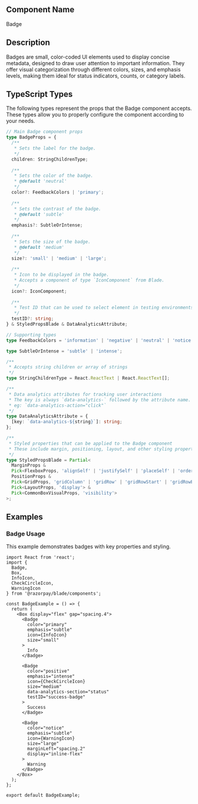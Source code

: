 ## Component Name
Badge

## Description
Badges are small, color-coded UI elements used to display concise metadata, designed to draw user attention to important information. They offer visual categorization through different colors, sizes, and emphasis levels, making them ideal for status indicators, counts, or category labels.

## TypeScript Types
The following types represent the props that the Badge component accepts. These types allow you to properly configure the component according to your needs.

```typescript
// Main Badge component props
type BadgeProps = {
  /**
   * Sets the label for the badge.
   */
  children: StringChildrenType;
  
  /**
   * Sets the color of the badge.
   * @default 'neutral'
   */
  color?: FeedbackColors | 'primary';
  
  /**
   * Sets the contrast of the badge.
   * @default 'subtle'
   */
  emphasis?: SubtleOrIntense;
  
  /**
   * Sets the size of the badge.
   * @default 'medium'
   */
  size?: 'small' | 'medium' | 'large';
  
  /**
   * Icon to be displayed in the badge.
   * Accepts a component of type `IconComponent` from Blade.
   */
  icon?: IconComponent;
  
  /**
   * Test ID that can be used to select element in testing environments
   */
  testID?: string;
} & StyledPropsBlade & DataAnalyticsAttribute;

// Supporting types
type FeedbackColors = 'information' | 'negative' | 'neutral' | 'notice' | 'positive';

type SubtleOrIntense = 'subtle' | 'intense';

/**
 * Accepts string children or array of strings
 */
type StringChildrenType = React.ReactText | React.ReactText[];

/**
 * Data analytics attributes for tracking user interactions
 * The key is always `data-analytics-` followed by the attribute name.
 * eg: `data-analytics-action="click"`
 */
type DataAnalyticsAttribute = {
  [key: `data-analytics-${string}`]: string;
};

/**
 * Styled properties that can be applied to the Badge component
 * These include margin, positioning, layout, and other styling properties
 */
type StyledPropsBlade = Partial<
  MarginProps & 
  Pick<FlexboxProps, 'alignSelf' | 'justifySelf' | 'placeSelf' | 'order'> & 
  PositionProps & 
  Pick<GridProps, 'gridColumn' | 'gridRow' | 'gridRowStart' | 'gridRowEnd' | 'gridColumnStart' | 'gridColumnEnd' | 'gridArea'> & 
  Pick<LayoutProps, 'display'> &
  Pick<CommonBoxVisualProps, 'visibility'>
>;
```

## Examples

### Badge Usage
This example demonstrates badges with key properties and styling.

```tsx
import React from 'react';
import { 
  Badge, 
  Box, 
  InfoIcon,
  CheckCircleIcon,
  WarningIcon 
} from '@razorpay/blade/components';

const BadgeExample = () => {
  return (
    <Box display="flex" gap="spacing.4">
      <Badge 
        color="primary" 
        emphasis="subtle" 
        icon={InfoIcon} 
        size="small"
      >
        Info
      </Badge>
      
      <Badge 
        color="positive" 
        emphasis="intense" 
        icon={CheckCircleIcon} 
        size="medium"
        data-analytics-section="status"
        testID="success-badge"
      >
        Success
      </Badge>
      
      <Badge 
        color="notice" 
        emphasis="subtle" 
        icon={WarningIcon} 
        size="large"
        marginLeft="spacing.2"
        display="inline-flex"
      >
        Warning
      </Badge>
    </Box>
  );
};

export default BadgeExample; 